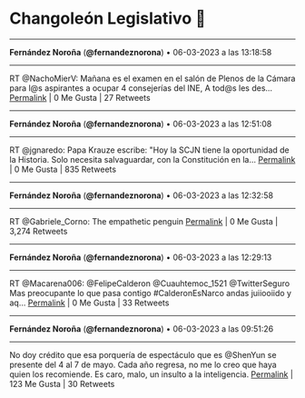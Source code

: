 # Changoleón Legislativo 🙈
*****
**Fernández Noroña** (**@fernandeznorona**) • 06-03-2023 a las 13:18:58
*****
RT @NachoMierV: Mañana es el examen en el salón de Plenos de la Cámara para l@s aspirantes a ocupar 4 consejerías del INE,  A tod@s les des…
[Permalink](https://twitter.com/fernandeznorona/status/1632853301388615682) | 0 Me Gusta | 27 Retweets
*****
**Fernández Noroña** (**@fernandeznorona**) • 06-03-2023 a las 12:51:08
*****
RT @jgnaredo: Papa Krauze escribe: "Hoy la SCJN tiene la oportunidad de la Historia. Solo necesita salvaguardar, con la Constitución en la…
[Permalink](https://twitter.com/fernandeznorona/status/1632846294757658624) | 0 Me Gusta | 835 Retweets
*****
**Fernández Noroña** (**@fernandeznorona**) • 06-03-2023 a las 12:32:58
*****
RT @Gabriele_Corno: The empathetic penguin
[Permalink](https://twitter.com/fernandeznorona/status/1632841722584547331) | 0 Me Gusta | 3,274 Retweets
*****
**Fernández Noroña** (**@fernandeznorona**) • 06-03-2023 a las 12:29:13
*****
RT @Macarena006: @FelipeCalderon @Cuauhtemoc_1521 @TwitterSeguro Mas preocupante lo que pasa contigo #CalderonEsNarco andas juiiooiido y aq…
[Permalink](https://twitter.com/fernandeznorona/status/1632840778954276866) | 0 Me Gusta | 33 Retweets
*****
**Fernández Noroña** (**@fernandeznorona**) • 06-03-2023 a las 09:51:26
*****
No doy crédito que esa porquería de espectáculo que es @ShenYun se presente del 4 al 7 de mayo. Cada año regresa, no me lo creo que haya quien los recomiende. Es caro, malo, un insulto a la inteligencia.
[Permalink](https://twitter.com/fernandeznorona/status/1632801072673636357) | 123 Me Gusta | 30 Retweets